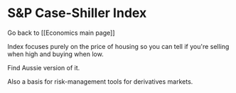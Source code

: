 # S&P Case-Shiller Index

Go back to [[Economics main page]]

Index focuses purely on the price of housing so you can tell if you're selling when high and buying when low. 

Find Aussie version of it.

Also a basis for risk-management tools for derivatives markets.